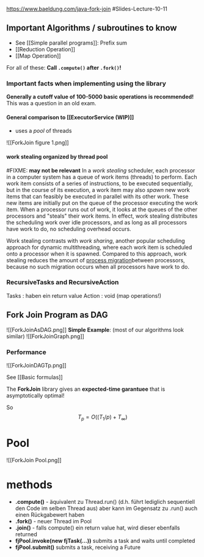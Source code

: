 https://www.baeldung.com/java-fork-join
#Slides-Lecture-10-11 
## Important Algorithms / subroutines to know
- See [[Simple parallel programs]]: Prefix sum
- [[Reduction Operation]]
- [[Map Operation]]

For all of these: **Call `.compute()` after `.fork()`!**
### Important facts when implementing using the library

**Generally a cutoff value of 100-5000 basic operations is recommended!**
This was a question in an old exam.

#### General comparison to [[ExecutorService (WIP)]]
- uses a *pool* of threads

![[ForkJoin figure 1.png]]



#### **work stealing** organized by thread pool
#FIXME: **may not be relevant**
In a *work stealing* scheduler, each processor in a computer system has a queue of work items (threads) to perform. Each work item consists of a series of instructions, to be executed sequentially, but in the course of its execution, a work item may also _spawn_ new work items that can feasibly be executed in parallel with its other work. These new items are initially put on the queue of the processor executing the work item. When a processor runs out of work, it looks at the queues of the other processors and "steals" their work items. In effect, work stealing distributes the scheduling work over idle processors, and as long as all processors have work to do, no scheduling overhead occurs.

Work stealing contrasts with _work sharing_, another popular scheduling approach for dynamic multithreading, where each work item is scheduled onto a processor when it is spawned. Compared to this approach, work stealing reduces the amount of [process migration](https://en.wikipedia.org/wiki/Process_migration "Process migration")between processors, because no such migration occurs when all processors have work to do.
### RecursiveTasks and RecursiveAction
Tasks : haben ein return value
Action : void (map operations!)

## Fork Join Program as DAG
![[ForkJoinAsDAG.png]]
**Simple Example**: (most of our algorithms look similar)
![[ForkJoinGraph.png]]
### Performance 
![[ForkJoinDAGTp.png]]

See [[Basic formulas]]

The **ForkJoin** library gives an **expected-time garantuee** that is asymptotically optimal!

So
$$T_p = O((T_1 / p) + T_\infty)$$
# Pool
![[ForkJoin Pool.png]]

# methods
- **.compute()** - äquivalent zu Thread.run() (d.h. führt lediglich sequentiell den Code im selben Thread aus) aber kann im Gegensatz zu .run() auch einen Rückgabewert haben
- **.fork()** - neuer Thread im Pool
- **.join()** - falls compute() ein return value hat, wird dieser ebenfalls returned
- **fjPool.invoke(new fjTask(...))** submits a task and waits until completed
- **fjPool.submit()** submits a task, receiving a Future